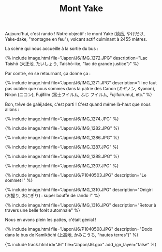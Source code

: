 ﻿---
title: "Mont Yake"
permalink: /Japon/J6/
sidebar:
  nav: "japon"
enable_tracks: true
---

Aujourd'hui, c'est rando ! Notre objectif : le mont Yake (焼岳, やけだけ, Yake-dake, "montagne en feu"), volcant actif culminant à 2455 mètres.

La scène qui nous accueille à la sortie du bus :

{% include image.html file="Japon/J6/IMG_1272.JPG" description="Lac Taishō (大正池, たいしょう, Taishō-ike, &quot;lac de grande justice&quot;)" %}

Par contre, en se retournant, ça donne ça :

{% include image.html file="Japon/J6/IMG_1271.JPG" description="Il ne faut pas oublier que nous sommes dans la patrie des Canon (キヤノン, Kyanon), Nikon (ニコン), Fujifilm (富士フイルム, ふじ フイルム, Fujifuirumu), etc." %}

Bon, trêve de galéjades, c'est parti ! C'est quand même là-haut que nous allons :

{% include image.html file="Japon/J6/IMG_1274.JPG" %}

{% include image.html file="Japon/J6/IMG_1282.JPG" %}

{% include image.html file="Japon/J6/IMG_1286.JPG" %}

{% include image.html file="Japon/J6/IMG_1287.JPG" %}

{% include image.html file="Japon/J6/IMG_1288.JPG" %}

{% include image.html file="Japon/J6/IMG_1307.JPG" %}

{% include image.html file="Japon/J6/P1040503.JPG" description="Le sommet !" %}

{% include image.html file="Japon/J6/IMG_1310.JPG" description="Onigiri (お握り, おにぎり) : super bouffe de rando !" %}

{% include image.html file="Japon/J6/IMG_1316.JPG" description="Retour à travers une belle forêt automnale" %}

Nous en avons plein les pattes, c'était génial !

{% include image.html file="Japon/J6/P1040508.JPG" description="Dodo dans le bus de Kamikōchi (上高地, かみこうち, &quot;hautes terres&quot;)" %}

{% include track.html id="J6" file="Japon/J6.gpx" add_ign_layer="false" %}
